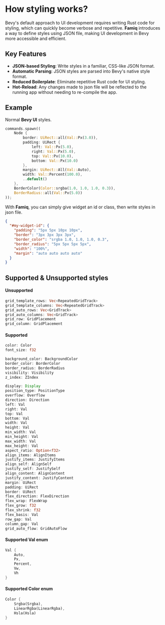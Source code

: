 # How styling works?

Bevy's default approach to UI development requires writing Rust code for styling, which can quickly become verbose and repetitive. **Famiq** introduces a way to define styles using JSON file, making UI development in Bevy more accessible and efficient.

## Key Features
- **JSON-based Styling**: Write styles in a familiar, CSS-like JSON format.
- **Automatic Parsing**: JSON styles are parsed into Bevy's native style format.
- **Reduced Boilerplate**: Eliminate repetitive Rust code for UI styling.
- **Hot-Reload**: Any changes made to json file will be reflected to the running app without needing to re-compile the app.

## Example
Normal **Bevy UI** styles.
```rust
commands.spawn((
    Node {
        border: UiRect::all(Val::Px(3.0)),
        padding: UiRect {
            left: Val::Px(5.0),
            right: Val::Px(5.0),
            top: Val::Px(10.0),
            bottom: Val::Px(10.0)
        },
        margin: UiRect::All(Val::Auto),
        width: Val::Percent(100.0),
        ..default()
    },
    BorderColor(Color::srgba(1.0, 1.0, 1.0, 0.3)),
    BorderRadius::all(Val::Px(5.0))
));
```
With **Famiq**, you can simply give widget an id or class, then write styles in json file.
```json
{
  "#my-widget-id": {
    "padding": "5px 5px 10px 10px",
    "border": "3px 3px 3px 3px",
    "border_color": "srgba 1.0, 1.0, 1.0, 0.3",
    "border_radius": "5px 5px 5px 5px",
    "width": "100%",
    "margin": "auto auto auto auto"
  }
}
```

## Supported & Unsupported styles
#### Unsupported
```rust
grid_template_rows: Vec<RepeatedGridTrack>
grid_template_columns: Vec<RepeatedGridTrack>
grid_auto_rows: Vec<GridTrack>
grid_auto_columns: Vec<GridTrack>
grid_row: GridPlacement
grid_column: GridPlacement
```

#### Supported
```rust
color: Color
font_size: f32

background_color: BackgroundColor
border_color: BorderColor
border_radius: BorderRadius
visibility: Visibility
z_index: ZIndex

display: Display
position_type: PositionType
overflow: Overflow
direction: Direction
left: Val
right: Val
top: Val
bottom: Val
width: Val
height: Val
min_width: Val
min_height: Val
max_width: Val
max_height: Val
aspect_ratio: Option<f32>
align_items: AlignItems
justify_items: JustifyItems
align_self: AlignSelf
justify_self: JustifySelf
align_content: AlignContent
justify_content: JustifyContent
margin: UiRect
padding: UiRect
border: UiRect
flex_direction: FlexDirection
flex_wrap: FlexWrap
flex_grow: f32
flex_shrink: f32
flex_basis: Val
row_gap: Val
column_gap: Val
grid_auto_flow: GridAutoFlow
```

#### Supported Val enum
```rust
Val {
    Auto,
    Px,
    Percent,
    Vw,
    Vh
}
```

#### Supported Color enum
```rust
Color {
    Srgba(Srgba),
    LinearRgba(LinearRgba),
    Hsla(Hsla)
}
```

